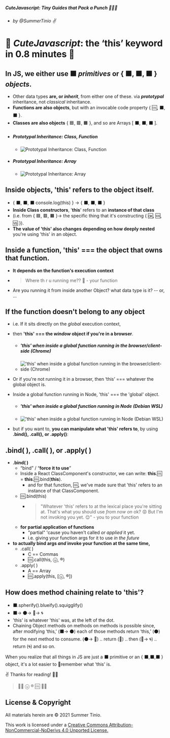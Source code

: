 ##### *CuteJavascript*: Tiny Guides that Pack a Punch 👊💥💥 ###
- ###### by @SummerTinio ✌ ######

# 🚀 *CuteJavascript*: the ‘this’ keyword in 0.8 minutes 🚀

## **In JS, we either use ⬛ *primitives* or { ⬛, ⬛, ⬛ } *objects***. 
- Other data types **are, or *inherit***, from either one of these. via ***prototypal*** inheritance, not *classical* inheritance.
- **Functions are also objects**, but with an invocable code property { 🆒, ⬛, ⬛ }. 
- **Classes are also objects** { 🟦, 🟥, 🟧 }, and so are Arrays [ ⬛, ⬛, ⬛ ].
- ##### Prototypal Inheritance: Class, Function
  - ![Prototypal Inheritance: Class, Function](https://i.imgur.com/97f6dbZ.jpeg)
- ##### Prototypal Inheritance: Array
  - ![Prototypal Inheritance: Array](https://i.imgur.com/Ec8fCbn.jpeg)

## **Inside objects, 'this' refers to the object itself**. 
- { ⬛, ⬛, ⬛ console.log(this) } -> { ⬛, ⬛, ⬛ }
- **Inside Class constructors**, '**this**' refers to an **instance of that class** 
- (i.e. from { 🟦, 🟥, 🟧 }-> the specific thing that it's constructing { 🆗, 🆘, 🆚 }).
- **The value of 'this' also changes** **depending on how deeply nested** you're using 'this' in an object. 

## **Inside a function**, **'this' === the object that owns that function**. 
- **It depends on the function's execution context**
- > Where th r u running me?? 😤 - your function
- Are you running it from inside another Object? what data type is it? -- or, ...

## **If the function doesn't belong to any object** 
- i.e. If it sits directly on the *global* execution context, 
- then **'this' === the *window* object if you're in a browser**. 
  - ##### 'this' when inside a global function running in the browser/client-side (Chrome)
  - !['this' when inside a global function running in the browser/client-side (Chrome)](https://i.imgur.com/VaSK2j4.jpeg)

- Or if you're not running it in a browser, then ‘this’ === whatever the global object is. 
- Inside a global function running in Node, 'this' === the 'global' object.
  - ##### 'this' when inside a global function running in Node (Debian WSL)
  - !['this' when inside a global function running in Node (Debian WSL)](https://i.imgur.com/O9rhIEv.jpeg)

- but if you want to, **you can manipulate what 'this' refers to**, by using **.bind(), .call(), or .apply()**:

## .bind( ), .call( ), or .apply( )
- **.bind( )**
  - “bind” / “**force it to use**”
  - Inside a React ClassComponent's constructor, we can write: **this**.🆒 = **this**.🆒.bind(**this**). 
    - and for that function, 🆒, we've made sure that 'this' refers to an instance of that ClassComponent.
  - 🆒.bind(this)
    - > "Whatever 'this' refers to at the lexical place you're sitting at. That's what you should use *from now on* ok? 😡 But I'm not invoking you yet. 😌" - you to your function
  - **for partial application of functions**
    - "partial" 'cause you haven't called _or applied_ it yet. 
    - i.e. giving your function args for it to use *in the future*
- **to actually bind args *and* invoke your function at the same time,**
  - .call( )
    - C == Commas
    - 🆒.call(this, ⓤ, ®️)
  - .apply( )
    - A == Array
    - 🆒.apply(this, [ⓤ, ®️])

## **How does method chaining relate to 'this'?**
- ⬛️.spherify().blueify().squigglify()
- ⬛️-> ⚫️-> 🔵-> 🌀
- 'this' is whatever 'this' was, at the left of the dot.
- Chaining Object methods on methods on methods is possible since, after modifying ‘this,’ (⬛️-> ⚫️) each of those methods return ‘this,’ (⚫️) for the next method to consume. (⚫️-> 🔵) .. return (🔵) .. then (🔵-> 🌀) .. return (🌀) and so on. 


When you realize that all things in JS are just a ⬛ primitive or an { ⬛,⬛,⬛ } object, it's a lot easier to 🧠remember what 'this' is.

✌️ Thanks for reading! 🐱‍🚀
> 🌠🚀 ⓤ ®️ 🆒 🚀🌠

## License & Copyright

All materials herein are © 2021 Summer Tinio.

This work is licensed under a [Creative Commons Attribution-NonCommercial-NoDerivs 4.0 Unported License.](https://creativecommons.org/licenses/by-nc-nd/4.0/)
